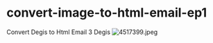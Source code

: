 # convert-image-to-html-email-ep1
Convert Degis to Html Email 3 Degis
<img src="https://img5.pic.in.th/file/secure-sv1/4517399.jpeg" alt="4517399.jpeg" border="0" />
